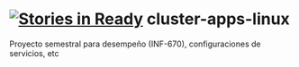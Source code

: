 [![Stories in Ready](https://badge.waffle.io/ratasrecursivas/cluster-apps-linux.png?label=ready&title=Ready)](https://waffle.io/ratasrecursivas/cluster-apps-linux)
cluster-apps-linux
==================

Proyecto semestral para desempeño (INF-670), configuraciones de servicios, etc
